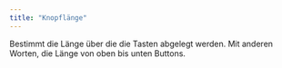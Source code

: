 ```yaml
---
title: "Knopflänge"
---
```


Bestimmt die Länge über die die Tasten abgelegt werden. Mit anderen Worten, die Länge von oben bis unten Buttons.




